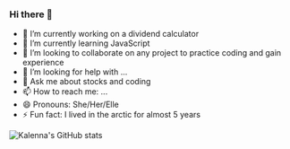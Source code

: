 ### Hi there 👋

<!--
**KalennaCodes/KalennaCodes** is a ✨ _special_ ✨ repository because its `README.md` (this file) appears on your GitHub profile.

Here are some ideas to get you started: -->

- 🔭 I’m currently working on a dividend calculator
- 🌱 I’m currently learning JavaScript
- 👯 I’m looking to collaborate on any project to practice coding and gain experience
- 🤔 I’m looking for help with ...
- 💬 Ask me about stocks and coding
- 📫 How to reach me: ...
- 😄 Pronouns: She/Her/Elle
- ⚡ Fun fact: I lived in the arctic for almost 5 years

![Kalenna's GitHub stats](https://github-readme-stats.vercel.app/api?username=KalennaCodes&theme=cobalt&show_icons=true)

